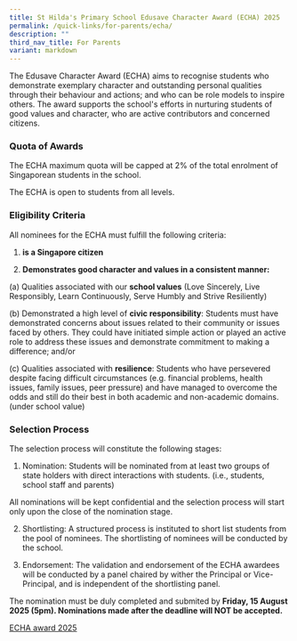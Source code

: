 ```yaml
---
title: St Hilda's Primary School Edusave Character Award (ECHA) 2025
permalink: /quick-links/for-parents/echa/
description: ""
third_nav_title: For Parents
variant: markdown
---
```

The Edusave Character Award (ECHA) aims to recognise students who demonstrate exemplary character and outstanding personal qualities through their behaviour and actions; and who can be role models to inspire others. The award supports the school's efforts in nurturing students of good values and character, who are active contributors and concerned citizens.

 ### Quota of Awards

The ECHA maximum quota will be capped at 2% of the total enrolment of Singaporean students in the school. 

The ECHA is open to students from all levels. 

  
### Eligibility Criteria

All nominees for the ECHA must fulfill the following criteria:

  
1. **is a Singapore citizen**

2.  **Demonstrates good character and values in a consistent manner:**

  
(a) Qualities associated with our **school values** (Love Sincerely, Live Responsibly, Learn Continuously, Serve Humbly and Strive Resiliently)

  
(b) Demonstrated a high level of **civic responsibility**: Students must have demonstrated concerns about issues related to their community or issues faced by others. They could have initiated simple action or played an active role to address these issues and demonstrate commitment to making a difference; and/or

  
(c) Qualities associated with **resilience**: Students who have persevered despite facing difficult circumstances (e.g. financial problems, health issues, family issues, peer pressure) and have managed to overcome the odds and still do their best in both academic and non-academic domains. (under school value)

### Selection Process

  
The selection process will constitute the following stages:

1. Nomination: Students will be nominated from at least two groups of state holders with direct interactions with students. (i.e., students, school staff and parents)

All nominations will be kept confidential and the selection process will start only upon the close of the nomination stage. 

2. Shortlisting: A structured process is instituted to short list students from the pool of nominees. The shortlisting of nominees will be conducted by the school. 

3. Endorsement: The validation and endorsement of the ECHA awardees will be conducted by a panel chaired by wither the Principal or Vice-Principal, and is independent of the shortlisting panel. 

The nomination must be duly completed and submited by **Friday, 15 August 2025 (5pm). Nominations made after the deadline will NOT be accepted.**

[ECHA award 2025](https://go.gov.sg/echaaward2025)